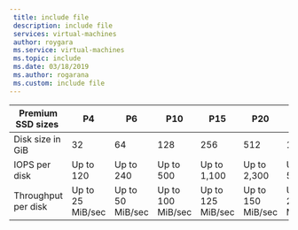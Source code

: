 ```yaml
---
 title: include file
 description: include file
 services: virtual-machines
 author: roygara
 ms.service: virtual-machines
 ms.topic: include
 ms.date: 03/18/2019
 ms.author: rogarana
 ms.custom: include file
---
```


| Premium SSD sizes | P4 | P6 | P10 | P15 | P20 | P30 | P40 | P50 | P60 | P70 | P80 |
|-------------------|----|----|-----|-----|-----|-----|-----|-----|------|------|------|
| Disk size in GiB | 32 | 64 | 128 | 256 | 512 | 1,024 | 2,048 | 4,095 | 8,192 | 16,384 | 32,767 |
| IOPS per disk | Up to 120 | Up to 240 | Up to 500 | Up to 1,100 | Up to 2,300 | Up to 5,000 | Up to 7,500 | Up to 7,500 | Up to 16,000 | Up to 18,000 | Up to 20,000 |
| Throughput per disk | Up to 25 MiB/sec | Up to 50 MiB/sec | Up to 100 MiB/sec | Up to 125 MiB/sec | Up to 150 MiB/sec | Up to 200 MiB/sec | Up to 250 MiB/sec | Up to 250 MiB/sec| Up to 500 MiB/sec | Up to 750 MiB/sec | Up to 900 MiB/sec |